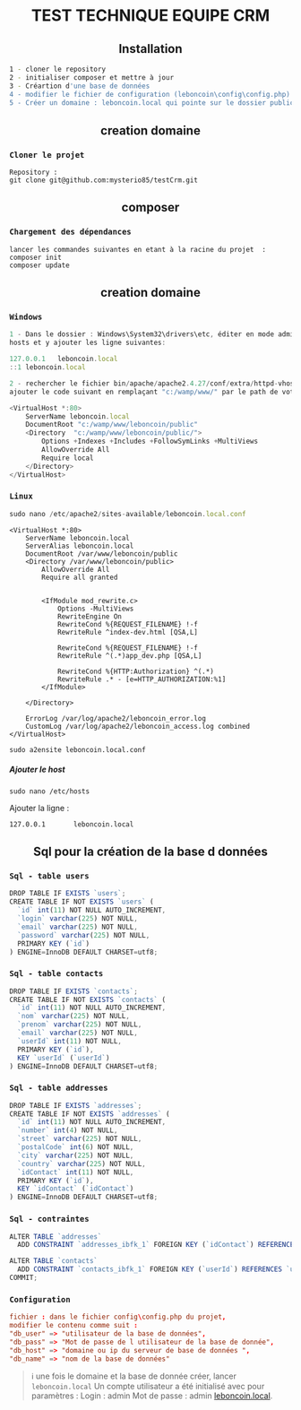 

<div align="center">
  <h1>TEST TECHNIQUE EQUIPE CRM </h1>
</div>

<h2 align="center">Installation</h2>

```bash
1 - cloner le repository 
2 - initialiser composer et mettre à jour
3 - Créartion d'une base de données
4 - modifier le fichier de configuration (leboncoin\config\config.php)
5 - Créer un domaine : leboncoin.local qui pointe sur le dossier public 
```

<h2 align="center">creation domaine</h2>

### `Cloner le projet`
```git
Repository :  
git clone git@github.com:mysterio85/testCrm.git
```

<h2 align="center">composer</h2>

### `Chargement des dépendances `
```composer
lancer les commandes suivantes en etant à la racine du projet  :  
composer init
composer update
```

<h2 align="center">creation domaine</h2>

### `Windows`
```js
1 - Dans le dossier : Windows\System32\drivers\etc, éditer en mode administrateur le fichier
hosts et y ajouter les ligne suivantes: 

127.0.0.1	leboncoin.local
::1	leboncoin.local

2 - rechercher le fichier bin/apache/apache2.4.27/conf/extra/httpd-vhosts.conf de votre serveur apache 
ajouter le code suivant en remplaçant "c:/wamp/www/" par le path de votre projet  : 

<VirtualHost *:80>
	ServerName leboncoin.local
	DocumentRoot "c:/wamp/www/leboncoin/public"
	<Directory  "c:/wamp/www/leboncoin/public/">
		Options +Indexes +Includes +FollowSymLinks +MultiViews
		AllowOverride All
		Require local
	</Directory>
</VirtualHost>


```


### `Linux`
```js
sudo nano /etc/apache2/sites-available/leboncoin.local.conf
```

```
<VirtualHost *:80>
    ServerName leboncoin.local
    ServerAlias leboncoin.local
    DocumentRoot /var/www/leboncoin/public
    <Directory /var/www/leboncoin/public>
        AllowOverride All
        Require all granted
        

        <IfModule mod_rewrite.c>
            Options -MultiViews
            RewriteEngine On
            RewriteCond %{REQUEST_FILENAME} !-f
            RewriteRule ^index-dev.html [QSA,L]

            RewriteCond %{REQUEST_FILENAME} !-f
            RewriteRule ^(.*)app_dev.php [QSA,L]
            
            RewriteCond %{HTTP:Authorization} ^(.*)
            RewriteRule .* - [e=HTTP_AUTHORIZATION:%1]
        </IfModule>

    </Directory>

    ErrorLog /var/log/apache2/leboncoin_error.log
    CustomLog /var/log/apache2/leboncoin_access.log combined
</VirtualHost>
```

```
sudo a2ensite leboncoin.local.conf
```


##### Ajouter le host

```
sudo nano /etc/hosts
```

Ajouter la ligne :

```
127.0.0.1       leboncoin.local
```



<h2 align="center">Sql pour la création de la base d données</h2>

### `Sql - table users`
```js
DROP TABLE IF EXISTS `users`;
CREATE TABLE IF NOT EXISTS `users` (
  `id` int(11) NOT NULL AUTO_INCREMENT,
  `login` varchar(225) NOT NULL,
  `email` varchar(225) NOT NULL,
  `password` varchar(225) NOT NULL,
  PRIMARY KEY (`id`)
) ENGINE=InnoDB DEFAULT CHARSET=utf8;
```

### `Sql - table contacts`
```js
DROP TABLE IF EXISTS `contacts`;
CREATE TABLE IF NOT EXISTS `contacts` (
  `id` int(11) NOT NULL AUTO_INCREMENT,
  `nom` varchar(225) NOT NULL,
  `prenom` varchar(225) NOT NULL,
  `email` varchar(225) NOT NULL,
  `userId` int(11) NOT NULL,
  PRIMARY KEY (`id`),
  KEY `userId` (`userId`)
) ENGINE=InnoDB DEFAULT CHARSET=utf8;
```

### `Sql - table addresses`
```js
DROP TABLE IF EXISTS `addresses`;
CREATE TABLE IF NOT EXISTS `addresses` (
  `id` int(11) NOT NULL AUTO_INCREMENT,
  `number` int(4) NOT NULL,
  `street` varchar(225) NOT NULL,
  `postalCode` int(6) NOT NULL,
  `city` varchar(225) NOT NULL,
  `country` varchar(225) NOT NULL,
  `idContact` int(11) NOT NULL,
  PRIMARY KEY (`id`),
  KEY `idContact` (`idContact`)
) ENGINE=InnoDB DEFAULT CHARSET=utf8;
```

### `Sql - contraintes`
```js
ALTER TABLE `addresses`
  ADD CONSTRAINT `addresses_ibfk_1` FOREIGN KEY (`idContact`) REFERENCES `contacts` (`id`) ON DELETE CASCADE;

ALTER TABLE `contacts`
  ADD CONSTRAINT `contacts_ibfk_1` FOREIGN KEY (`userId`) REFERENCES `users` (`id`) ON DELETE CASCADE;
COMMIT;
```

### `Configuration`
```conf
fichier : dans le fichier config\config.php du projet, 
modifier le contenu comme suit : 
"db_user" => "utilisateur de la base de données",
"db_pass" => "Mot de passe de l utilisateur de la base de donnée",
"db_host" => "domaine ou ip du serveur de base de données ",
"db_name" => "nom de la base de données"
```

> ℹ️ une fois le domaine et la base de donnée créer, lancer   `leboncoin.local` Un compte utilisateur a été initialisé avec pour paramètres :
Login : admin
Mot de passe : admin  [leboncoin.local](http://leboncoin.local).


